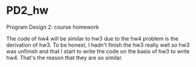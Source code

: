 # PD2_hw
Program Design 2:  course homework

The code of hw4 will be similar to hw3 due to the hw4 problem is the derivation of hw3.
To be honest, I hadn't finish the hw3 really well so hw3 was unfinish and that I start to write the code on the basis of hw3 to write hw4. That's the reason that they are so similar.
